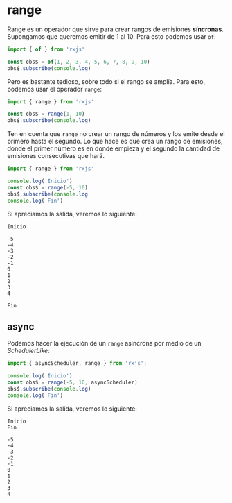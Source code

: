 # range

Range es un operador que sirve para crear rangos de emisiones **síncronas**. Supongamos que queremos emitir de 1 al 10.
Para esto podemos usar `of`:

````typescript
import { of } from 'rxjs'

const obs$ = of(1, 2, 3, 4, 5, 6, 7, 8, 9, 10)
obs$.subscribe(console.log)
````

Pero es bastante tedioso, sobre todo si el rango se amplía. Para esto, podemos usar
el operador `range`:

````typescript
import { range } from 'rxjs'

const obs$ = range(1, 10)
obs$.subscribe(console.log)
````

Ten en cuenta que `range` no crear un rango de números y los emite desde el primero hasta el segundo.
Lo que hace es que crea un rango de emisiones, donde el primer número es en donde empieza y el segundo
la cantidad de emisiones consecutivas que hará.

````typescript
import { range } from 'rxjs'

console.log('Inicio')
const obs$ = range(-5, 10)
obs$.subscribe(console.log
console.log('Fin')
````

Si apreciamos la salida, veremos lo siguiente:

```
Inicio

-5
-4
-3
-2
-1
0
1
2
3
4

Fin
```

## async

Podemos hacer la ejecución de un `range` asíncrona por medio de un _SchedulerLike_:

````typescript
import { asyncScheduler, range } from 'rxjs';

console.log('Inicio')
const obs$ = range(-5, 10, asyncScheduler)
obs$.subscribe(console.log)
console.log('Fin')
````

Si apreciamos la salida, veremos lo siguiente:

```
Inicio
Fin

-5
-4
-3
-2
-1
0
1
2
3
4
```
